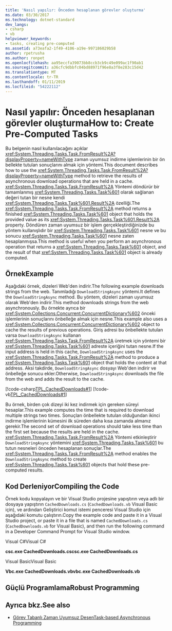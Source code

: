 ```yaml
---
title: 'Nasıl yapılır: Önceden hesaplanan görevler oluşturma'
ms.date: 03/30/2017
ms.technology: dotnet-standard
dev_langs:
- csharp
- vb
helpviewer_keywords:
- tasks, creating pre-computed
ms.assetid: a73eafa2-1f49-4106-a19e-997186029b58
author: rpetrusha
ms.author: ronpet
ms.openlocfilehash: aa95eccfa39073bb8ccb3cb9c49e099ac1f90ab1
ms.sourcegitcommit: a36cfc9dbbfc04bd88971f96e8a3f8e283c15d42
ms.translationtype: MT
ms.contentlocale: tr-TR
ms.lasthandoff: 01/11/2019
ms.locfileid: "54222112"
---
```

# <a name="how-to-create-pre-computed-tasks"></a><span data-ttu-id="72408-102">Nasıl yapılır: Önceden hesaplanan görevler oluşturma</span><span class="sxs-lookup"><span data-stu-id="72408-102">How to: Create Pre-Computed Tasks</span></span>
<span data-ttu-id="72408-103">Bu belgenin nasıl kullanılacağını açıklar <xref:System.Threading.Tasks.Task.FromResult%2A?displayProperty=nameWithType> zaman uyumsuz indirme işlemlerinin bir ön bellekte tutulan sonuçlarını almak için yöntemi.</span><span class="sxs-lookup"><span data-stu-id="72408-103">This document describes how to use the <xref:System.Threading.Tasks.Task.FromResult%2A?displayProperty=nameWithType> method to retrieve the results of asynchronous download operations that are held in a cache.</span></span> <span data-ttu-id="72408-104"><xref:System.Threading.Tasks.Task.FromResult%2A> Yöntemi döndürür bir tamamlanmış <xref:System.Threading.Tasks.Task%601> olarak sağlanan değeri tutan bir nesne kendi <xref:System.Threading.Tasks.Task%601.Result%2A> özelliği.</span><span class="sxs-lookup"><span data-stu-id="72408-104">The <xref:System.Threading.Tasks.Task.FromResult%2A> method returns a finished <xref:System.Threading.Tasks.Task%601> object that holds the provided value as its <xref:System.Threading.Tasks.Task%601.Result%2A> property.</span></span> <span data-ttu-id="72408-105">Döndüren zaman uyumsuz bir işlem gerçekleştirdiğinizde bu yöntem kullanışlıdır bir <xref:System.Threading.Tasks.Task%601> nesne ve bu sonucu <xref:System.Threading.Tasks.Task%601> nesne zaten hesaplanmışsa.</span><span class="sxs-lookup"><span data-stu-id="72408-105">This method is useful when you perform an asynchronous operation that returns a <xref:System.Threading.Tasks.Task%601> object, and the result of that <xref:System.Threading.Tasks.Task%601> object is already computed.</span></span>  
  
## <a name="example"></a><span data-ttu-id="72408-106">Örnek</span><span class="sxs-lookup"><span data-stu-id="72408-106">Example</span></span>  
 <span data-ttu-id="72408-107">Aşağıdaki örnek, dizeleri Web'den indirir.</span><span class="sxs-lookup"><span data-stu-id="72408-107">The following example downloads strings from the web.</span></span> <span data-ttu-id="72408-108">Tanımladığı `DownloadStringAsync` yöntemi.</span><span class="sxs-lookup"><span data-stu-id="72408-108">It defines the `DownloadStringAsync` method.</span></span> <span data-ttu-id="72408-109">Bu yöntem, dizeleri zaman uyumsuz olarak Web'den indirir.</span><span class="sxs-lookup"><span data-stu-id="72408-109">This method downloads strings from the web asynchronously.</span></span> <span data-ttu-id="72408-110">Bu örnekte ayrıca bir <xref:System.Collections.Concurrent.ConcurrentDictionary%602> önceki işlemlerinin sonuçlarını önbelleğe almak için nesne.</span><span class="sxs-lookup"><span data-stu-id="72408-110">This example also uses a <xref:System.Collections.Concurrent.ConcurrentDictionary%602> object to cache the results of previous operations.</span></span> <span data-ttu-id="72408-111">Giriş adresi bu önbellekte tutulan varsa `DownloadStringAsync` kullanan <xref:System.Threading.Tasks.Task.FromResult%2A> üretmek için yöntemi bir <xref:System.Threading.Tasks.Task%601> adreste içeriğini tutan nesne.</span><span class="sxs-lookup"><span data-stu-id="72408-111">If the input address is held in this cache, `DownloadStringAsync` uses the <xref:System.Threading.Tasks.Task.FromResult%2A> method to produce a <xref:System.Threading.Tasks.Task%601> object that holds the content at that address.</span></span> <span data-ttu-id="72408-112">Aksi takdirde, `DownloadStringAsync` dosyayı Web'den indirir ve önbelleğe sonucu ekler.</span><span class="sxs-lookup"><span data-stu-id="72408-112">Otherwise, `DownloadStringAsync` downloads the file from the web and adds the result to the cache.</span></span>  
  
 [!code-csharp[TPL_CachedDownloads#1](../../../samples/snippets/csharp/VS_Snippets_Misc/tpl_cacheddownloads/cs/cacheddownloads.cs#1)]
 [!code-vb[TPL_CachedDownloads#1](../../../samples/snippets/visualbasic/VS_Snippets_Misc/tpl_cacheddownloads/vb/cacheddownloads.vb#1)]  
  
 <span data-ttu-id="72408-113">Bu örnek, birden çok dizeyi iki kez indirmek için gereken süreyi hesaplar.</span><span class="sxs-lookup"><span data-stu-id="72408-113">This example computes the time that is required to download multiple strings two times.</span></span> <span data-ttu-id="72408-114">Sonuçları önbellekte tutulan olduğundan ikinci indirme işlemlerinin kümesini ilk süreden daha kısa zamanda almanız gerekir.</span><span class="sxs-lookup"><span data-stu-id="72408-114">The second set of download operations should take less time than the first set because the results are held in the cache.</span></span> <span data-ttu-id="72408-115"><xref:System.Threading.Tasks.Task.FromResult%2A> Yöntemi etkinleştirir `DownloadStringAsync` yöntemini <xref:System.Threading.Tasks.Task%601> bu tutun nesneleri önceden hesaplanan sonuçlar.</span><span class="sxs-lookup"><span data-stu-id="72408-115">The <xref:System.Threading.Tasks.Task.FromResult%2A> method enables the `DownloadStringAsync` method to create <xref:System.Threading.Tasks.Task%601> objects that hold these pre-computed results.</span></span>  
  
## <a name="compiling-the-code"></a><span data-ttu-id="72408-116">Kod Derleniyor</span><span class="sxs-lookup"><span data-stu-id="72408-116">Compiling the Code</span></span>  
 <span data-ttu-id="72408-117">Örnek kodu kopyalayın ve bir Visual Studio projesine yapıştırın veya adlı bir dosyaya yapıştırın `CachedDownloads.cs` (`CachedDownloads.vb` Visual Basic için), ve ardından Geliştirici komut istemi penceresi Visual Studio için aşağıdaki komutu çalıştırın.</span><span class="sxs-lookup"><span data-stu-id="72408-117">Copy the example code and paste it in a Visual Studio project, or paste it in a file that is named `CachedDownloads.cs` (`CachedDownloads.vb` for Visual Basic), and then run the following command in a Developer Command Prompt for Visual Studio window.</span></span>  
  
 <span data-ttu-id="72408-118">Visual C#</span><span class="sxs-lookup"><span data-stu-id="72408-118">Visual C#</span></span>  
  
 <span data-ttu-id="72408-119">**csc.exe CachedDownloads.cs**</span><span class="sxs-lookup"><span data-stu-id="72408-119">**csc.exe CachedDownloads.cs**</span></span>  
  
 <span data-ttu-id="72408-120">Visual Basic</span><span class="sxs-lookup"><span data-stu-id="72408-120">Visual Basic</span></span>  
  
 <span data-ttu-id="72408-121">**Vbc.exe CachedDownloads.vb**</span><span class="sxs-lookup"><span data-stu-id="72408-121">**vbc.exe CachedDownloads.vb**</span></span>  
  
## <a name="robust-programming"></a><span data-ttu-id="72408-122">Güçlü Programlama</span><span class="sxs-lookup"><span data-stu-id="72408-122">Robust Programming</span></span>  
  
## <a name="see-also"></a><span data-ttu-id="72408-123">Ayrıca bkz.</span><span class="sxs-lookup"><span data-stu-id="72408-123">See also</span></span>

- [<span data-ttu-id="72408-124">Görev Tabanlı Zaman Uyumsuz Desen</span><span class="sxs-lookup"><span data-stu-id="72408-124">Task-based Asynchronous Programming</span></span>](../../../docs/standard/parallel-programming/task-based-asynchronous-programming.md)
